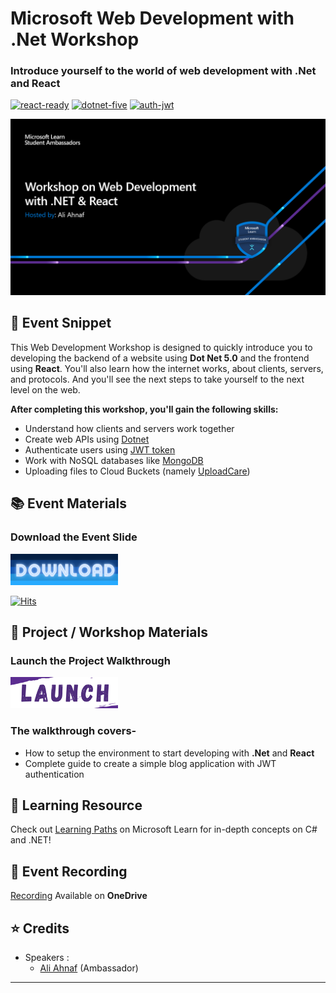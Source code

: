 # Microsoft Web Development with .Net Workshop
### Introduce yourself to the world of web development with .Net and React

[![react-ready](https://img.shields.io/badge/REACT-READY-blue?style=for-the-badge&logo=appveyor)](#)
[![dotnet-five](https://img.shields.io/badge/.NET-5.0-blueviolet?style=for-the-badge&logo=appveyor)](#)
[![auth-jwt](https://img.shields.io/badge/AUTH-JWT-critical?style=for-the-badge&logo=appveyor)](#)


<p align="center">
  <img src="Assets/Banner.png">
</p>


## :scroll: Event Snippet

This Web Development Workshop is designed to quickly introduce you to developing the backend of a website using **Dot Net 5.0** and the frontend using **React**. You'll also learn how the internet works, about clients, servers, and protocols. And you'll see the next steps to take yourself to the next level on the web. 

**After completing this workshop, you'll gain the following skills:**

 - Understand how clients and servers work together
 - Create web APIs using [Dotnet](https://dotnet.microsoft.com/)
 - Authenticate users using [JWT token](https://jwt.io)
 - Work with NoSQL databases like [MongoDB](https://www.mongodb.com/)
 - Uploading files to Cloud Buckets (namely [UploadCare](https://uploadcare.com/))


## :books: Event Materials 

### Download the **Event Slide**

<a download="Slide-link" href="https://github.com/sa-bd/dotnet-react-webdev/raw/main/Resources/Slide/Ali-Ahnaf_Introduction-to-Web-Development.pdf" title="View Slides">
    <img alt="View" src="Assets/btn.png" width="172" height="50">
</a>

[![Hits](https://hits.seeyoufarm.com/api/count/incr/badge.svg?url=https%3A%2F%2Fgithub.com%2Fsa-bd%2Fdotnet-react-webdev%2Fraw%2Fmain%2FResources%2FSlide%2FAli-Ahnaf_Introduction-to-Web-Development.pdf&count_bg=%2379C83D&title_bg=%23555555&icon=&icon_color=%23E7E7E7&title=hits&edge_flat=false)](https://hits.seeyoufarm.com)


## 📂 Project / Workshop Materials

### Launch the Project **Walkthrough** 

<a download="walkthrough" href="https://github.com/sa-bd/dotnet-react-webdev/tree/main/Resources/ProjectFiles" title="Launch Walkthrough">
    <img alt="View" src="Assets/launch.png" width="172" height="50">
</a>


### The walkthrough covers- 
* How to setup the environment to start developing with **.Net** and **React**
* Complete guide to create a simple blog application with JWT authentication


## 🚀 Learning Resource

Check out [Learning Paths](https://docs.microsoft.com/en-us/learn/dotnet/) on Microsoft Learn for in-depth concepts on C# and .NET! 

## :movie_camera: Event Recording

[Recording](https://stdntpartners-my.sharepoint.com/:v:/g/personal/ahnaf_ali_studentambassadors_com/EcRur_l-HklAi3QPavZJib0BgOInW42NP9ru6l37LoiVlQ?e=BR6Gz6) Available on **OneDrive**


## :star: Credits
- Speakers : 
	- [Ali Ahnaf](https://github.com/Propo41) (Ambassador) <br>

----
